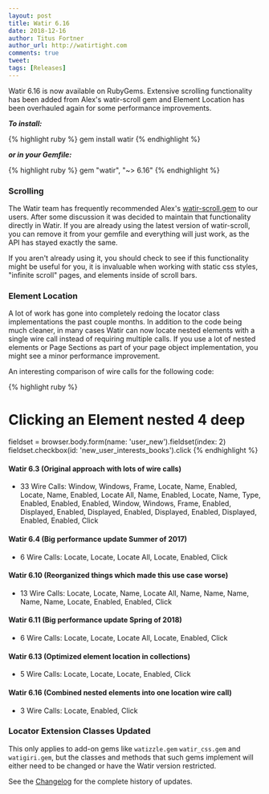 ```yaml
---
layout: post
title: Watir 6.16
date: 2018-12-16
author: Titus Fortner
author_url: http://watirtight.com
comments: true
tweet: 
tags: [Releases]
---
```


Watir 6.16 is now available on RubyGems. Extensive scrolling functionality has been added from Alex's
 watir-scroll gem and Element Location has been overhauled again for some performance improvements.
<!--more-->

***To install:***

{% highlight ruby %}
gem install watir
{% endhighlight %}

***or in your Gemfile:*** 

{% highlight ruby %}
gem "watir", "~> 6.16"
{% endhighlight %}

### Scrolling

The Watir team has frequently recommended Alex's [watir-scroll.gem](https://github.com/p0deje/watir-scroll) 
to our users. After some discussion it was decided to maintain that functionality directly in Watir. 
If you are already using the latest version of watir-scroll, you can remove it from your gemfile and 
everything will just work, as the API has stayed exactly the same. 

If you aren't already using it, you should check to see if this functionality might be useful for you, it is 
invaluable when working with static css styles, "infinite scroll" pages, and elements inside of scroll bars.

### Element Location

A lot of work has gone into completely redoing the locator class implementations the past couple months.
In addition to the code being much cleaner, in many cases Watir can now locate nested elements with
a single wire call instead of requiring multiple calls. If you use a lot of nested elements or
Page Sections as part of your page object implementation, you might see a minor performance improvement.

An interesting comparison of wire calls for the following code:

{% highlight ruby %}
# Clicking an Element nested 4 deep
fieldset = browser.body.form(name: 'user_new').fieldset(index: 2)
fieldset.checkbox(id: 'new_user_interests_books').click
{% endhighlight %}

#### Watir 6.3 (Original approach with lots of wire calls)
    
* 33 Wire Calls: Window, Windows, Frame, Locate, Name, Enabled, Locate, Name, Enabled, Locate All, 
    Name, Enabled, Locate, Name, Type, Enabled, Enabled, Enabled, Window, Windows, Frame, Enabled, 
    Displayed, Enabled, Displayed, Enabled, Displayed, Enabled, Displayed, Enabled, Enabled, Click

#### Watir 6.4 (Big performance update Summer of 2017)
* 6 Wire Calls: Locate, Locate, Locate All, Locate, Enabled, Click

#### Watir 6.10 (Reorganized things which made this use case worse)
* 13 Wire Calls: Locate, Locate, Name, Locate All, Name, Name, Name, Name, Name, Locate, 
    Enabled, Enabled, Click
        
#### Watir 6.11 (Big performance update Spring of 2018)
* 6 Wire Calls: Locate, Locate, Locate All, Locate, Enabled, Click

#### Watir 6.13 (Optimized element location in collections)
* 5 Wire Calls: Locate, Locate, Locate, Enabled, Click

#### Watir 6.16 (Combined nested elements into one location wire call)
* 3 Wire Calls: Locate, Enabled, Click

### Locator Extension Classes Updated

This only applies to add-on gems like `watizzle.gem` `watir_css.gem` and `watigiri.gem`, but
the classes and methods that such gems implement will either need to be changed 
or have the Watir version restricted.

See the [Changelog](https://github.com/watir/watir/blob/master/CHANGES.md) 
for the complete history of updates.